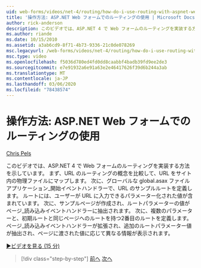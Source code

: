 ```yaml
---
uid: web-forms/videos/net-4/routing/how-do-i-use-routing-with-aspnet-web-forms
title: '操作方法: ASP.NET Web フォームでのルーティングの使用 | Microsoft Docs'
author: rick-anderson
description: このビデオでは、ASP.NET 4 で Web フォームのルーティングを実装する方法を示しています。 まず、URL のルーティングの概念を比較して、URL を p...
ms.author: riande
ms.date: 10/15/2010
ms.assetid: a3ab6cd9-8f71-4b73-9336-21c0de078269
msc.legacyurl: /web-forms/videos/net-4/routing/how-do-i-use-routing-with-aspnet-web-forms
msc.type: video
ms.openlocfilehash: f5036d780ed4fd0dd8caabbf4badb39fd9ee2de3
ms.sourcegitcommit: e7e91932a6e91a63e2e46417626f39d6b244a3ab
ms.translationtype: MT
ms.contentlocale: ja-JP
ms.lasthandoff: 03/06/2020
ms.locfileid: "78438574"
---
```

# <a name="how-do-i-use-routing-with-aspnet-web-forms"></a>操作方法: ASP.NET Web フォームでのルーティングの使用

[Chris Pels](https://twitter.com/chrispels)

このビデオでは、ASP.NET 4 で Web フォームのルーティングを実装する方法を示しています。 まず、URL のルーティングの概念を比較して、URL をサイト内の物理ファイルにマップします。 次に、グローバルな global.asax ファイルアプリケーション\_開始イベントハンドラーで、URL のサンプルルートを定義します。 ルートには、ユーザーが URL に入力できるパラメーター化された値が含まれています。 次に、サンプルページが作成され、ルートパラメーターの値がページ\_読み込みイベントハンドラーに抽出されます。 次に、複数のパラメーターと、初期ルートと同じページへのルートを持つ2番目のルートを定義します。 ページ\_読み込みイベントハンドラーが拡張され、追加のルートパラメーター値が抽出され、ページに渡された値に応じて異なる情報が表示されます。

[&#9654;ビデオを見る (15 分)](https://channel9.msdn.com/Blogs/ASP-NET-Site-Videos/how-do-i-use-routing-with-aspnet-web-forms)

> [!div class="step-by-step"]
> [前へ](aspnet-4-quick-hit-outbound-webforms-routing.md)
> [次へ](how-do-i-work-with-urls-in-aspnet-routing.md)
